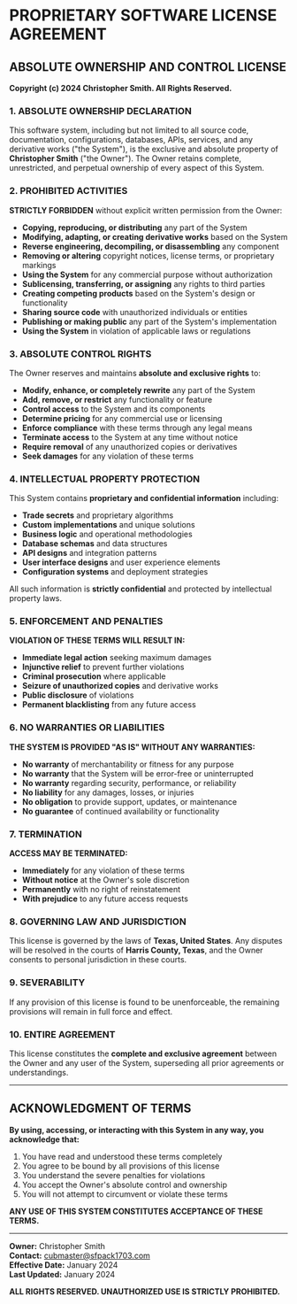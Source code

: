 # PROPRIETARY SOFTWARE LICENSE AGREEMENT

## ABSOLUTE OWNERSHIP AND CONTROL LICENSE

**Copyright (c) 2024 Christopher Smith. All Rights Reserved.**

### 1. ABSOLUTE OWNERSHIP DECLARATION

This software system, including but not limited to all source code, documentation, configurations, databases, APIs, services, and any derivative works ("the System"), is the exclusive and absolute property of **Christopher Smith** ("the Owner"). The Owner retains complete, unrestricted, and perpetual ownership of every aspect of this System.

### 2. PROHIBITED ACTIVITIES

**STRICTLY FORBIDDEN** without explicit written permission from the Owner:

- **Copying, reproducing, or distributing** any part of the System
- **Modifying, adapting, or creating derivative works** based on the System
- **Reverse engineering, decompiling, or disassembling** any component
- **Removing or altering** copyright notices, license terms, or proprietary markings
- **Using the System** for any commercial purpose without authorization
- **Sublicensing, transferring, or assigning** any rights to third parties
- **Creating competing products** based on the System's design or functionality
- **Sharing source code** with unauthorized individuals or entities
- **Publishing or making public** any part of the System's implementation
- **Using the System** in violation of applicable laws or regulations

### 3. ABSOLUTE CONTROL RIGHTS

The Owner reserves and maintains **absolute and exclusive rights** to:

- **Modify, enhance, or completely rewrite** any part of the System
- **Add, remove, or restrict** any functionality or feature
- **Control access** to the System and its components
- **Determine pricing** for any commercial use or licensing
- **Enforce compliance** with these terms through any legal means
- **Terminate access** to the System at any time without notice
- **Require removal** of any unauthorized copies or derivatives
- **Seek damages** for any violation of these terms

### 4. INTELLECTUAL PROPERTY PROTECTION

This System contains **proprietary and confidential information** including:

- **Trade secrets** and proprietary algorithms
- **Custom implementations** and unique solutions
- **Business logic** and operational methodologies
- **Database schemas** and data structures
- **API designs** and integration patterns
- **User interface designs** and user experience elements
- **Configuration systems** and deployment strategies

All such information is **strictly confidential** and protected by intellectual property laws.

### 5. ENFORCEMENT AND PENALTIES

**VIOLATION OF THESE TERMS WILL RESULT IN:**

- **Immediate legal action** seeking maximum damages
- **Injunctive relief** to prevent further violations
- **Criminal prosecution** where applicable
- **Seizure of unauthorized copies** and derivative works
- **Public disclosure** of violations
- **Permanent blacklisting** from any future access

### 6. NO WARRANTIES OR LIABILITIES

**THE SYSTEM IS PROVIDED "AS IS" WITHOUT ANY WARRANTIES:**

- **No warranty** of merchantability or fitness for any purpose
- **No warranty** that the System will be error-free or uninterrupted
- **No warranty** regarding security, performance, or reliability
- **No liability** for any damages, losses, or injuries
- **No obligation** to provide support, updates, or maintenance
- **No guarantee** of continued availability or functionality

### 7. TERMINATION

**ACCESS MAY BE TERMINATED:**

- **Immediately** for any violation of these terms
- **Without notice** at the Owner's sole discretion
- **Permanently** with no right of reinstatement
- **With prejudice** to any future access requests

### 8. GOVERNING LAW AND JURISDICTION

This license is governed by the laws of **Texas, United States**. Any disputes will be resolved in the courts of **Harris County, Texas**, and the Owner consents to personal jurisdiction in these courts.

### 9. SEVERABILITY

If any provision of this license is found to be unenforceable, the remaining provisions will remain in full force and effect.

### 10. ENTIRE AGREEMENT

This license constitutes the **complete and exclusive agreement** between the Owner and any user of the System, superseding all prior agreements or understandings.

---

## ACKNOWLEDGMENT OF TERMS

**By using, accessing, or interacting with this System in any way, you acknowledge that:**

1. You have read and understood these terms completely
2. You agree to be bound by all provisions of this license
3. You understand the severe penalties for violations
4. You accept the Owner's absolute control and ownership
5. You will not attempt to circumvent or violate these terms

**ANY USE OF THIS SYSTEM CONSTITUTES ACCEPTANCE OF THESE TERMS.**

---

**Owner:** Christopher Smith  
**Contact:** cubmaster@sfpack1703.com  
**Effective Date:** January 2024  
**Last Updated:** January 2024

**ALL RIGHTS RESERVED. UNAUTHORIZED USE IS STRICTLY PROHIBITED.**
